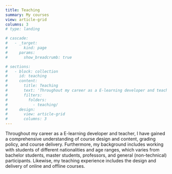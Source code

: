 ```yaml
---
title: Teaching
summary: My courses
view: article-grid
columns: 3
# type: landing

# cascade:
#   - _target:
#       kind: page
#     params:
#       show_breadcrumb: true

# sections:
#   - block: collection
#     id: teaching
#     content:
#       title: Teaching
#       text: 'Throughout my career as a E-learning developer and teacher, I have gained a comprehensive understanding of course design and content, grading policy, and course delivery. Furthermore, my background includes working with students of different nationalities and age ranges, which varies from bachelor students, master students, professors, and general (non-technical) participants. Likewise, my teaching experience includes the design and delivery of online and offline courses.'
#       filters:
#         folders:
#           - teaching/
#     design:
#       view: article-grid
#       columns: 3
---
```

Throughout my career as a E-learning developer and teacher, I have gained a comprehensive understanding of course design and content, grading policy, and course delivery. Furthermore, my background includes working with students of different nationalities and age ranges, which varies from bachelor students, master students, professors, and general (non-technical) participants. Likewise, my teaching experience includes the design and delivery of online and offline courses.